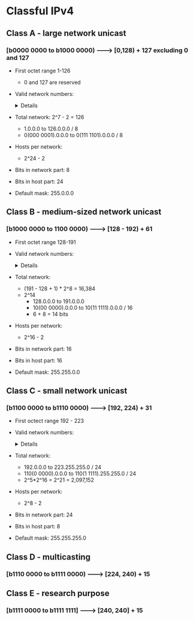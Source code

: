 # Classful IPv4

## Class A - large network unicast
### [b0000 0000 to b1000 0000) ---> [0,128) + 127 excluding 0 and 127
- First octet range 1-126
    - 0 and 127 are reserved
- Valid network numbers:
    <details>

    - 1.0.0.0
    - 2.0.0.0
    - ...
    - 126.0.0.0
    </details>
- Total network: 2^7 - 2 = 126
    - 1.0.0.0 to 126.0.0.0 / 8
    - 0(000 0001).0.0.0 to 0(111 1101).0.0.0 / 8
- Hosts per network:
    - 2^24 - 2
- Bits in network part: 8
- Bits in host part: 24
- Default mask: 255.0.0.0

## Class B - medium-sized network unicast
### [b1000 0000 to 1100 0000) ---> [128 - 192) + 61
- First octet range 128-191
- Valid network numbers:
    <details>

    - 128.0.0.0
    - 128.1.0.0
    - ...
    - 128.255.0.0
    - 129.0.0.0
    - 129.1.0.0
    - ...
    - 191.0.0.0
    - ...
    - 191.255.0.0
    </details>
- Total network:
    - (191 - 128 + 1) * 2^8 = 16,384
    - 2^14
        - 128.0.0.0 to 191.0.0.0
        - 10(00 0000).0.0.0 to 10(11 1111).0.0.0 / 16
        - 6 + 8 = 14 bits
- Hosts per network:
    - 2^16 - 2
- Bits in network part: 16
- Bits in host part: 16
- Default mask: 255.255.0.0

## Class C - small network unicast
### [b1100 0000 to b1110 0000) ---> [192, 224) + 31
- First octect range 192 - 223
- Valid network numbers:
    <details>

    - 192.0.0.0
    - 192.0.1.0
    - ...
    - 192.0.255.0
    - 192.1.0.0
    - 192.1.1.0
    - ...
    - 192.1.255.0
    - ...
    - 192.255.255.0
    - 193.0.0.0
    - 193.0.1.0
    - ...
    - 223.255.255.0
    </details>
- Total network:
    - 192.0.0.0 to 223.255.255.0 / 24
    - 110(0 0000).0.0.0 to 110(1 1111).255.255.0 / 24
    - 2^5*2^16 = 2^21 = 2,097,152
- Hosts per network:
    - 2^8 - 2
- Bits in network part: 24
- Bits in host part: 8
- Default mask: 255.255.255.0

## Class D - multicasting
### [b1110 0000 to b1111 0000) ---> [224, 240) + 15

## Class E - research purpose
### [b1111 0000 to b1111 1111] ---> [240, 240] + 15
